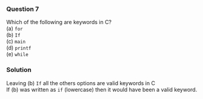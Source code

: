 ### Question 7

Which of the following are keywords in C?  
(a) `for`  
(b) `If`  
(c) `main`  
(d) `printf`  
(e) `while`

### Solution

Leaving (b) `If` all the others options are valid keywords in C  
If (b) was written as `if` (lowercase) then it would have been a valid keyword.
